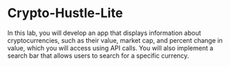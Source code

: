 # Crypto-Hustle-Lite
In this lab, you will develop an app that displays information about cryptocurrencies, such as their value, market cap, and percent change in value, which you will access using API calls. You will also implement a search bar that allows users to search for a specific currency.
